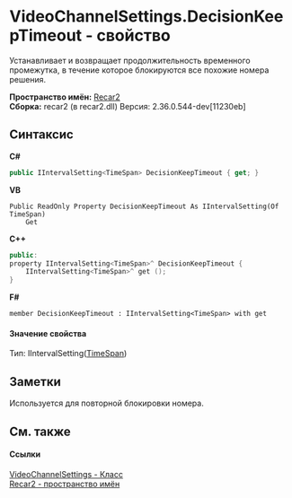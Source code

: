 # VideoChannelSettings.DecisionKeepTimeout - свойство
 

Устанавливает и возвращает продолжительность временного промежутка, в течение которое блокируются все похожие номера решения.

**Пространство имён:**&nbsp;<a href="0dd0c505-07fc-c3e8-128c-d1a0701f2a29">Recar2</a><br />**Сборка:**&nbsp;recar2 (в recar2.dll) Версия: 2.36.0.544-dev[11230eb]

## Синтаксис

**C#**<br />
``` C#
public IIntervalSetting<TimeSpan> DecisionKeepTimeout { get; }
```

**VB**<br />
``` VB
Public ReadOnly Property DecisionKeepTimeout As IIntervalSetting(Of TimeSpan)
	Get
```

**C++**<br />
``` C++
public:
property IIntervalSetting<TimeSpan>^ DecisionKeepTimeout {
	IIntervalSetting<TimeSpan>^ get ();
}
```

**F#**<br />
``` F#
member DecisionKeepTimeout : IIntervalSetting<TimeSpan> with get

```


#### Значение свойства
Тип:&nbsp;IIntervalSetting(<a href="http://msdn2.microsoft.com/ru-ru/library/269ew577" target="_blank">TimeSpan</a>)

## Заметки
Используется для повторной блокировки номера.

## См. также


#### Ссылки
<a href="e9c16317-8a46-c70d-6253-3004e99076b2">VideoChannelSettings - Класс</a><br /><a href="0dd0c505-07fc-c3e8-128c-d1a0701f2a29">Recar2 - пространство имён</a><br />